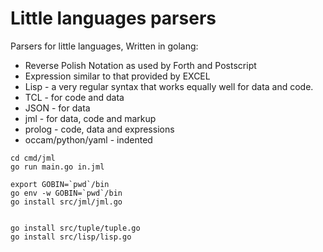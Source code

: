 # Little languages parsers

Parsers for little languages, Written in golang:

* Reverse Polish Notation as used by Forth and Postscript
* Expression similar to that provided by EXCEL
* Lisp - a very regular syntax that works equally well for data and code.
* TCL - for code and data
* JSON - for data
* jml - for data, code and markup
* prolog - code, data and expressions
* occam/python/yaml - indented

```
cd cmd/jml
go run main.go in.jml
```


```
export GOBIN=`pwd`/bin
go env -w GOBIN=`pwd`/bin
go install src/jml/jml.go


go install src/tuple/tuple.go
go install src/lisp/lisp.go

```

